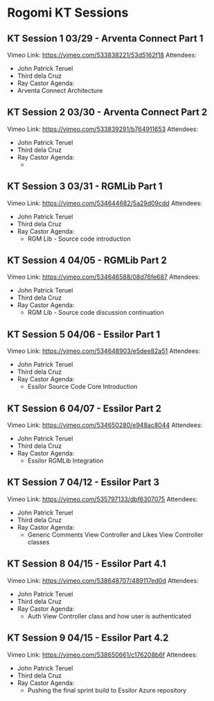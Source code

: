 # Rogomi KT Sessions

## KT Session 1 03/29 - Arventa Connect Part 1
Vimeo Link: https://vimeo.com/533838221/53d5162f18
Attendees:
- John Patrick Teruel
- Third dela Cruz
- Ray Castor
Agenda: 
- Arventa Connect Architecture

## KT Session 2 03/30 - Arventa Connect Part 2
Vimeo Link: https://vimeo.com/533839291/b764911653
Attendees:
- John Patrick Teruel
- Third dela Cruz
- Ray Castor
Agenda:
  - <Agenda>

## KT Session 3 03/31 - RGMLib Part 1
Vimeo Link: https://vimeo.com/534644682/5a29d09cdd
Attendees:
- John Patrick Teruel
- Third dela Cruz
- Ray Castor
Agenda:
  - RGM Lib - Source code introduction

## KT Session 4 04/05 - RGMLib Part 2
Vimeo Link: https://vimeo.com/534646588/08d76fe687
Attendees:
- John Patrick Teruel
- Third dela Cruz
- Ray Castor
Agenda:
  - RGM Lib - Source code discussion continuation

## KT Session 5 04/06 - Essilor Part 1
Vimeo Link: https://vimeo.com/534648903/e5dee82a51
Attendees:
- John Patrick Teruel
- Third dela Cruz
- Ray Castor
Agenda:
  - Essilor Source Code Core Introduction

## KT Session 6 04/07 - Essilor Part 2
Vimeo Link: https://vimeo.com/534650280/e948ac8044
Attendees:
- John Patrick Teruel
- Third dela Cruz
- Ray Castor
Agenda:
  - Essilor RGMLib Integration

## KT Session 7 04/12 - Essilor Part 3
Vimeo Link: https://vimeo.com/535797133/dbf6307075
Attendees:
- John Patrick Teruel
- Third dela Cruz
- Ray Castor
Agenda:
  - Generic Comments View Controller and Likes View Controller classes

## KT Session 8 04/15 - Essilor Part 4.1
Vimeo Link: https://vimeo.com/538648707/489117ed0d
Attendees:
- John Patrick Teruel
- Third dela Cruz
- Ray Castor
Agenda:
  - Auth View Controller class and how user is authenticated

## KT Session 9 04/15 - Essilor Part 4.2
Vimeo Link: https://vimeo.com/538650661/c176208b6f
Attendees:
- John Patrick Teruel
- Third dela Cruz
- Ray Castor
Agenda:
  - Pushing the final sprint build to Essilor Azure repository
